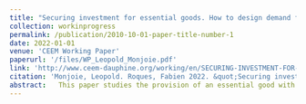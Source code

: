 ```yaml
---
title: "Securing investment for essential goods. How to design demand functions in reservation markets?"
collection: workinprogress
permalink: /publication/2010-10-01-paper-title-number-1
date: 2022-01-01
venue: 'CEEM Working Paper'
paperurl: '/files/WP_Leopold_Monjoie.pdf'
link: 'http://www.ceem-dauphine.org/working/en/SECURING-INVESTMENT-FOR-ESSENTIAL-GOODS-HOW-TO-DESIGN-DEMAND-FUNCTIONS-IN-RESERVATION-MARKETS'
citation: 'Monjoie, Leopold. Roques, Fabien 2022. &quot;Securing investment for essential goods. How to design demand functions in reservation markets?.&quot; <i>CEEM Working Paper</i> 55.'
abstract:   This paper studies the provision of an essential good with time-varying uncertain stochastic demand and capacity-constrained producers such as electricity or medical supplies. Due to price regulation, public good externalities, and market power, investments are typically under-procured by private agents. To restore efficient investment level, we analyze the design of reservation markets where producers can sell their capacity availability before the demand is known. While their direct effect on investment decisions is well known, we focus on indirect effects generated by their implementation, namely how the capacity price is allocated on the demand side and how the realized demand of the essential good is accounted for in the market design. We develop a novel approach to studying the reservation market's interdependencies and the subsequent production and retail markets for the essential good. We provide a sequential analytical model of the three markets and describe how different market design regimes can indirectly affect the equilibria in the production and retail markets in terms of prices, investment level, and welfare. In particular, we demonstrate that the ability of the reservation market to restore the social optimum, or at least to reach a second-best optimum, crucially depends on the different design regimes of the reservation market, on the assumptions of policy interventions, and the various market inefficiencies. The model results and the associated policy implication are discussed first using a general framework and then in reference to electricity markets where capacity reservation is often used to ensure adequate investment to ensure the security of supplies. 
---
```

